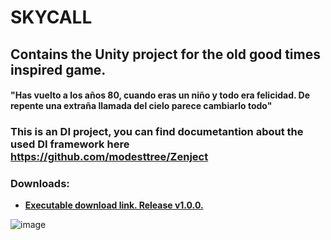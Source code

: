 # **SKYCALL**
## Contains the Unity project for the old good times inspired game.

#### "Has vuelto a los años 80, cuando eras un niño y todo era felicidad. De repente una extraña llamada del cielo parece cambiarlo todo"

 ### This is an DI project, you can find documetantion about the used DI framework  here https://github.com/modesttree/Zenject

### Downloads:
* **[Executable download link. Release v1.0.0.](https://drive.google.com/file/d/166CEfgQ9gcbZjf-QzFhQxSCH3SkOx92v/view?usp=sharing
)**

![image](https://github.com/smokingmonkey/skycall/assets/62672738/b633802b-3747-4b98-b567-cc6324d68d63)

